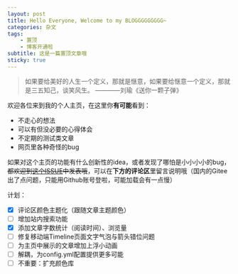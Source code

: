 ```yaml
---
layout: post
title: Hello Everyone, Welcome to my BLOGGGGGGGGG~
categories: 杂文
tags: 
    - 置顶
    - 博客开通啦
subtitle: 这是一篇置顶文章哦
sticky: true
---
```


> 如果要给美好的人生一个定义，那就是惬意，如果要给惬意一个定义，那就是三五知己，谈笑风生。 ————刘瑜《送你一颗子弹》

欢迎各位来到我的个人主页，在这里你**有可能**看到：

- 不走心的想法
- 可以有但没必要的心得体会
- 不定期的测试类文章
- 网页里各种奇怪的bug

如果对这个主页的功能有什么创新性的idea，或者发现了哪怕是小小小小的bug，~~都欢迎到[这个ISSUE](https://github.com/qiutongxue/qiutongxue.github.io/issues)中发表哦~~，可以在**下方的评论区**里留言说明哦（国内的Gitee出了点问题，只能用Github账号登啦，可能加载会有一点慢）

计划：

- [x] 评论区颜色主题化（跟随文章主题颜色）<input value="2019-12-16" type="hidden" />
- [ ] 增加站内搜索功能
- [x] 添加文章字数统计（阅读时间）、浏览量 <input value="2019-12-17" type="hidden" />
- [ ] 修复移动端Timeline页面文字气泡与箭头错位问题
- [ ] 为主页中展示的文章增加上浮小动画
- [ ] 解耦，为config.yml配置提供更多可能
- [ ] 不重要：扩充颜色库
